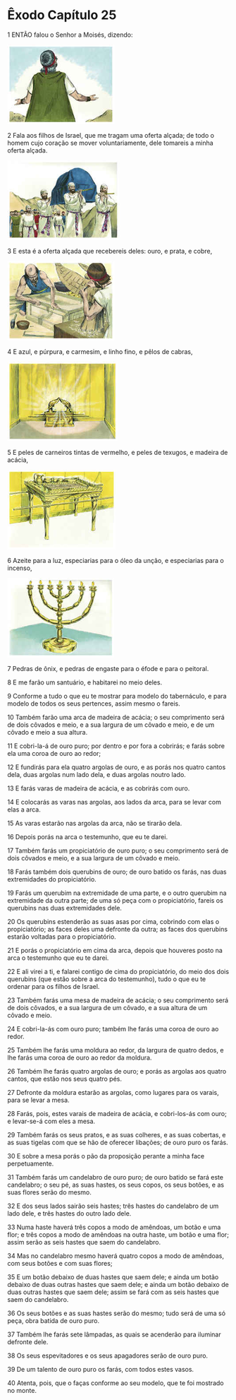 # Êxodo Capítulo 25

1	ENTÃO falou o Senhor a Moisés, dizendo:

![](.img/02_Ex_25_01_RG.jpg)

2	Fala aos filhos de Israel, que me tragam uma oferta alçada; de todo o homem cujo coração se mover voluntariamente, dele tomareis a minha oferta alçada.

![](.img/02_Ex_25_02_RG.jpg)

3	E esta é a oferta alçada que recebereis deles: ouro, e prata, e cobre,

![](.img/02_Ex_25_03_RG.jpg)

4	E azul, e púrpura, e carmesim, e linho fino, e pêlos de cabras,

![](.img/02_Ex_25_04_RG.jpg)

5	E peles de carneiros tintas de vermelho, e peles de texugos, e madeira de acácia,

![](.img/02_Ex_25_05_RG.jpg)

6	Azeite para a luz, especiarias para o óleo da unção, e especiarias para o incenso,

![](.img/02_Ex_25_06_RG.jpg)

7	Pedras de ônix, e pedras de engaste para o éfode e para o peitoral.

8	E me farão um santuário, e habitarei no meio deles.

9	Conforme a tudo o que eu te mostrar para modelo do tabernáculo, e para modelo de todos os seus pertences, assim mesmo o fareis.

10	Também farão uma arca de madeira de acácia; o seu comprimento será de dois côvados e meio, e a sua largura de um côvado e meio, e de um côvado e meio a sua altura.

11	E cobri-la-á de ouro puro; por dentro e por fora a cobrirás; e farás sobre ela uma coroa de ouro ao redor;

12	E fundirás para ela quatro argolas de ouro, e as porás nos quatro cantos dela, duas argolas num lado dela, e duas argolas noutro lado.

13	E farás varas de madeira de acácia, e as cobrirás com ouro.

14	E colocarás as varas nas argolas, aos lados da arca, para se levar com elas a arca.

15	As varas estarão nas argolas da arca, não se tirarão dela.

16	Depois porás na arca o testemunho, que eu te darei.

17	Também farás um propiciatório de ouro puro; o seu comprimento será de dois côvados e meio, e a sua largura de um côvado e meio.

18	Farás também dois querubins de ouro; de ouro batido os farás, nas duas extremidades do propiciatório.

19	Farás um querubim na extremidade de uma parte, e o outro querubim na extremidade da outra parte; de uma só peça com o propiciatório, fareis os querubins nas duas extremidades dele.

20	Os querubins estenderão as suas asas por cima, cobrindo com elas o propiciatório; as faces deles uma defronte da outra; as faces dos querubins estarão voltadas para o propiciatório.

21	E porás o propiciatório em cima da arca, depois que houveres posto na arca o testemunho que eu te darei.

22	E ali virei a ti, e falarei contigo de cima do propiciatório, do meio dos dois querubins (que estão sobre a arca do testemunho), tudo o que eu te ordenar para os filhos de Israel.

23	Também farás uma mesa de madeira de acácia; o seu comprimento será de dois côvados, e a sua largura de um côvado, e a sua altura de um côvado e meio.

24	E cobri-la-ás com ouro puro; também lhe farás uma coroa de ouro ao redor.

25	Também lhe farás uma moldura ao redor, da largura de quatro dedos, e lhe farás uma coroa de ouro ao redor da moldura.

26	Também lhe farás quatro argolas de ouro; e porás as argolas aos quatro cantos, que estão nos seus quatro pés.

27	Defronte da moldura estarão as argolas, como lugares para os varais, para se levar a mesa.

28	Farás, pois, estes varais de madeira de acácia, e cobri-los-ás com ouro; e levar-se-á com eles a mesa.

29	Também farás os seus pratos, e as suas colheres, e as suas cobertas, e as suas tigelas com que se hão de oferecer libações; de ouro puro os farás.

30	E sobre a mesa porás o pão da proposição perante a minha face perpetuamente.

31	Também farás um candelabro de ouro puro; de ouro batido se fará este candelabro; o seu pé, as suas hastes, os seus copos, os seus botões, e as suas flores serão do mesmo.

32	E dos seus lados sairão seis hastes; três hastes do candelabro de um lado dele, e três hastes do outro lado dele.

33	Numa haste haverá três copos a modo de amêndoas, um botão e uma flor; e três copos a modo de amêndoas na outra haste, um botão e uma flor; assim serão as seis hastes que saem do candelabro.

34	Mas no candelabro mesmo haverá quatro copos a modo de amêndoas, com seus botões e com suas flores;

35	E um botão debaixo de duas hastes que saem dele; e ainda um botão debaixo de duas outras hastes que saem dele; e ainda um botão debaixo de duas outras hastes que saem dele; assim se fará com as seis hastes que saem do candelabro.

36	Os seus botões e as suas hastes serão do mesmo; tudo será de uma só peça, obra batida de ouro puro.

37	Também lhe farás sete lâmpadas, as quais se acenderão para iluminar defronte dele.

38	Os seus espevitadores e os seus apagadores serão de ouro puro.

39	De um talento de ouro puro os farás, com todos estes vasos.

40	Atenta, pois, que o faças conforme ao seu modelo, que te foi mostrado no monte.

